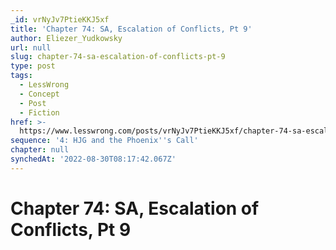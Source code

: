 ```yaml
---
_id: vrNyJv7PtieKKJ5xf
title: 'Chapter 74: SA, Escalation of Conflicts, Pt 9'
author: Eliezer_Yudkowsky
url: null
slug: chapter-74-sa-escalation-of-conflicts-pt-9
type: post
tags:
  - LessWrong
  - Concept
  - Post
  - Fiction
href: >-
  https://www.lesswrong.com/posts/vrNyJv7PtieKKJ5xf/chapter-74-sa-escalation-of-conflicts-pt-9
sequence: '4: HJG and the Phoenix''s Call'
chapter: null
synchedAt: '2022-08-30T08:17:42.067Z'
---
```


# Chapter 74: SA, Escalation of Conflicts, Pt 9
